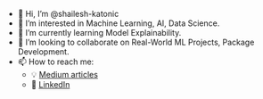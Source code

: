 - 👋 Hi, I’m @shailesh-katonic
- 👀 I’m interested in Machine Learning, AI, Data Science.
- 🌱 I’m currently learning Model Explainability.
- 💞️ I’m looking to collaborate on Real-World ML Projects, Package Development.
- 📫 How to reach me: 
  - :bulb: [Medium articles](https://medium.com/@shailesh-kumar)
  - :office: [LinkedIn](https://www.linkedin.com/in/shailesh-kumar-2171a814b)
